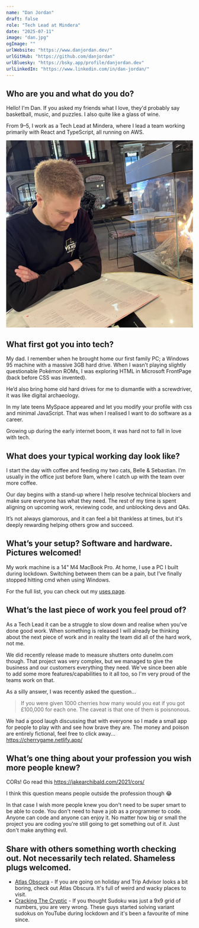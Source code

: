 ```yaml
---
name: "Dan Jordan"
draft: false
role: "Tech Lead at Mindera"
date: "2025-07-11"
image: "dan.jpg"
ogImage: ""
urlWebsite: "https://www.danjordan.dev/"
urlGitHub: "https://github.com/danjordan"
urlBluesky: "https://bsky.app/profile/danjordan.dev"
urlLinkedIn: "https://www.linkedin.com/in/dan-jordan/"
---
```


## Who are you and what do you do?

Hello! I'm Dan. If you asked my friends what I love, they'd probably say basketball, music, and puzzles. I also quite like a glass of wine.

From 9–5, I work as a Tech Lead at Mindera, where I lead a team working primarily with React and TypeScript, all running on AWS.

![Dan Jordan](dan.jpg)

## What first got you into tech?

My dad. I remember when he brought home our first family PC; a Windows 95 machine with a massive 3GB hard drive. When I wasn’t playing slightly questionable Pokémon ROMs, I was exploring HTML in Microsoft FrontPage (back before CSS was invented).

He’d also bring home old hard drives for me to dismantle with a screwdriver, it was like digital archaeology.

In my late teens MySpace appeared and let you modify your profile with css and minimal JavaScript. That was when I realised I want to do software as a career.

Growing up during the early internet boom, it was hard not to fall in love with tech.

## What does your typical working day look like?

I start the day with coffee and feeding my two cats, Belle & Sebastian. I’m usually in the office just before 9am, where I catch up with the team over more coffee.

Our day begins with a stand-up where I help resolve technical blockers and make sure everyone has what they need. The rest of my time is spent aligning on upcoming work, reviewing code, and unblocking devs and QAs.

It’s not always glamorous, and it can feel a bit thankless at times, but it's deeply rewarding helping others grow and succeed.

## What’s your setup? Software and hardware. Pictures welcomed!

My work machine is a 14" M4 MacBook Pro. At home, I use a PC I built during lockdown. Switching between them can be a pain, but I’ve finally stopped hitting cmd when using Windows.

For the full list, you can check out my [uses page](https://www.danjordan.dev/uses).

## What’s the last piece of work you feel proud of?

As a Tech Lead it can be a struggle to slow down and realise when you've done good work. When something is released I will already be thinking about the next piece of work and in reality the team did all of the hard work, not me.

We did recently release made to measure shutters onto dunelm.com though. That project was very complex, but we managed to give the business and our customers everything they need. We've since been able to add some more features/capabilities to it all too, so I'm very proud of the teams work on that.

As a silly answer, I was recently asked the question...

> If you were given 1000 cherries how many would you eat if you got £100,000 for each one. The caveat is that one of them is poisnonous.

We had a good laugh discussing that with everyone so I made a small app for people to play with and see how brave they are. The money and poison are entirely fictional, feel free to click away... https://cherrygame.netlify.app/

## What’s one thing about your profession you wish more people knew?

CORs! Go read this https://jakearchibald.com/2021/cors/

I think this question means people outside the profession though 😂

In that case I wish more people knew you don't need to be super smart to be able to code. You don't need to have a job as a programmer to code. Anyone can code and anyone can enjoy it. No matter how big or small the project you are coding you're still going to get something out of it. Just don't make anything evil.

## Share with others something worth checking out. Not necessarily tech related. Shameless plugs welcomed.

- [Atlas Obscura](https://www.atlasobscura.com/) - If you are going on holiday and Trip Advisor looks a bit boring, check out Atlas Obscura. It's full of weird and wacky places to visit.
- [Cracking The Cryptic](https://www.youtube.com/@CrackingTheCryptic) - If you thought Sudoku was just a 9x9 grid of numbers, you are very wrong. These guys started solving variant sudokus on YouTube during lockdown and it's been a favourite of mine since.
